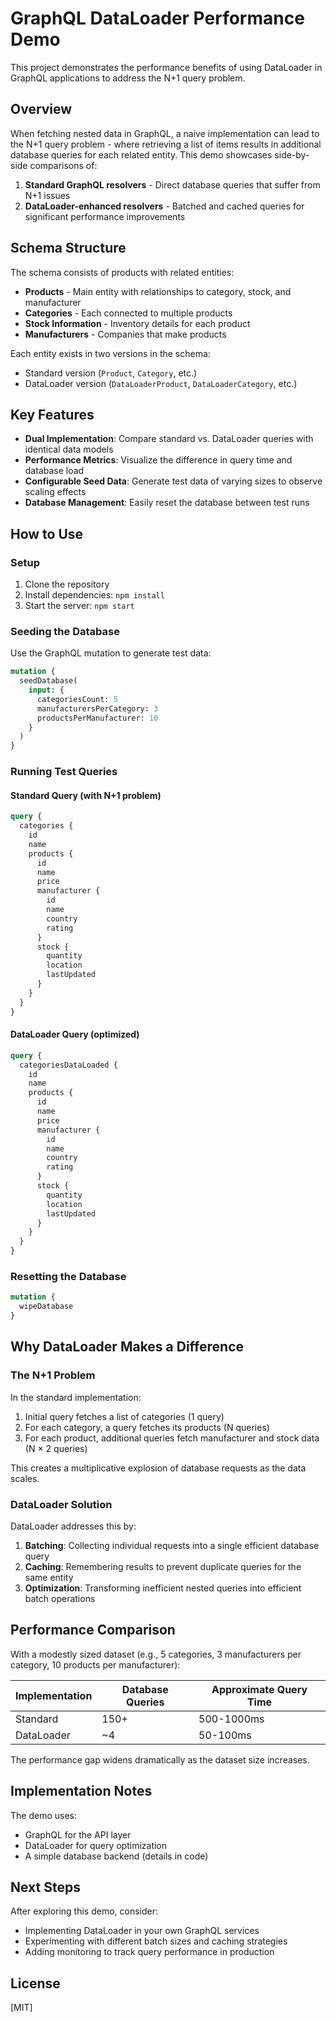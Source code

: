 # GraphQL DataLoader Performance Demo

This project demonstrates the performance benefits of using DataLoader in GraphQL applications to address the N+1 query problem.

## Overview

When fetching nested data in GraphQL, a naive implementation can lead to the N+1 query problem - where retrieving a list of items results in additional database queries for each related entity. This demo showcases side-by-side comparisons of:

1. **Standard GraphQL resolvers** - Direct database queries that suffer from N+1 issues
2. **DataLoader-enhanced resolvers** - Batched and cached queries for significant performance improvements

## Schema Structure

The schema consists of products with related entities:

- **Products** - Main entity with relationships to category, stock, and manufacturer
- **Categories** - Each connected to multiple products
- **Stock Information** - Inventory details for each product
- **Manufacturers** - Companies that make products

Each entity exists in two versions in the schema:

- Standard version (`Product`, `Category`, etc.)
- DataLoader version (`DataLoaderProduct`, `DataLoaderCategory`, etc.)

## Key Features

- **Dual Implementation**: Compare standard vs. DataLoader queries with identical data models
- **Performance Metrics**: Visualize the difference in query time and database load
- **Configurable Seed Data**: Generate test data of varying sizes to observe scaling effects
- **Database Management**: Easily reset the database between test runs

## How to Use

### Setup

1. Clone the repository
2. Install dependencies: `npm install`
3. Start the server: `npm start`

### Seeding the Database

Use the GraphQL mutation to generate test data:

```graphql
mutation {
  seedDatabase(
    input: {
      categoriesCount: 5
      manufacturersPerCategory: 3
      productsPerManufacturer: 10
    }
  )
}
```

### Running Test Queries

#### Standard Query (with N+1 problem)

```graphql
query {
  categories {
    id
    name
    products {
      id
      name
      price
      manufacturer {
        id
        name
        country
        rating
      }
      stock {
        quantity
        location
        lastUpdated
      }
    }
  }
}
```

#### DataLoader Query (optimized)

```graphql
query {
  categoriesDataLoaded {
    id
    name
    products {
      id
      name
      price
      manufacturer {
        id
        name
        country
        rating
      }
      stock {
        quantity
        location
        lastUpdated
      }
    }
  }
}
```

### Resetting the Database

```graphql
mutation {
  wipeDatabase
}
```

## Why DataLoader Makes a Difference

### The N+1 Problem

In the standard implementation:

1. Initial query fetches a list of categories (1 query)
2. For each category, a query fetches its products (N queries)
3. For each product, additional queries fetch manufacturer and stock data (N × 2 queries)

This creates a multiplicative explosion of database requests as the data scales.

### DataLoader Solution

DataLoader addresses this by:

1. **Batching**: Collecting individual requests into a single efficient database query
2. **Caching**: Remembering results to prevent duplicate queries for the same entity
3. **Optimization**: Transforming inefficient nested queries into efficient batch operations

## Performance Comparison

With a modestly sized dataset (e.g., 5 categories, 3 manufacturers per category, 10 products per manufacturer):

| Implementation | Database Queries | Approximate Query Time |
| -------------- | ---------------- | ---------------------- |
| Standard       | 150+             | 500-1000ms             |
| DataLoader     | ~4               | 50-100ms               |

The performance gap widens dramatically as the dataset size increases.

## Implementation Notes

The demo uses:

- GraphQL for the API layer
- DataLoader for query optimization
- A simple database backend (details in code)

## Next Steps

After exploring this demo, consider:

- Implementing DataLoader in your own GraphQL services
- Experimenting with different batch sizes and caching strategies
- Adding monitoring to track query performance in production

## License

[MIT]
